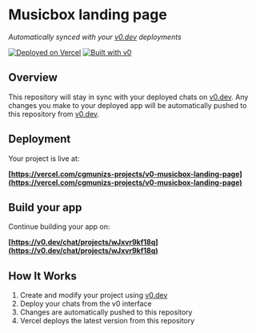 # Musicbox landing page

*Automatically synced with your [v0.dev](https://v0.dev) deployments*

[![Deployed on Vercel](https://img.shields.io/badge/Deployed%20on-Vercel-black?style=for-the-badge&logo=vercel)](https://vercel.com/cgmunizs-projects/v0-musicbox-landing-page)
[![Built with v0](https://img.shields.io/badge/Built%20with-v0.dev-black?style=for-the-badge)](https://v0.dev/chat/projects/wJxvr9kf18q)

## Overview

This repository will stay in sync with your deployed chats on [v0.dev](https://v0.dev).
Any changes you make to your deployed app will be automatically pushed to this repository from [v0.dev](https://v0.dev).

## Deployment

Your project is live at:

**[https://vercel.com/cgmunizs-projects/v0-musicbox-landing-page](https://vercel.com/cgmunizs-projects/v0-musicbox-landing-page)**

## Build your app

Continue building your app on:

**[https://v0.dev/chat/projects/wJxvr9kf18q](https://v0.dev/chat/projects/wJxvr9kf18q)**

## How It Works

1. Create and modify your project using [v0.dev](https://v0.dev)
2. Deploy your chats from the v0 interface
3. Changes are automatically pushed to this repository
4. Vercel deploys the latest version from this repository
